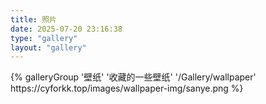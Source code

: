 ```yaml
---
title: 照片
date: 2025-07-20 23:16:38
type: "gallery"
layout: "gallery"
---
```

<div class="gallery-group-main">
{% galleryGroup '壁纸' '收藏的一些壁纸' '/Gallery/wallpaper' https://cyforkk.top/images/wallpaper-img/sanye.png %}

</div>
